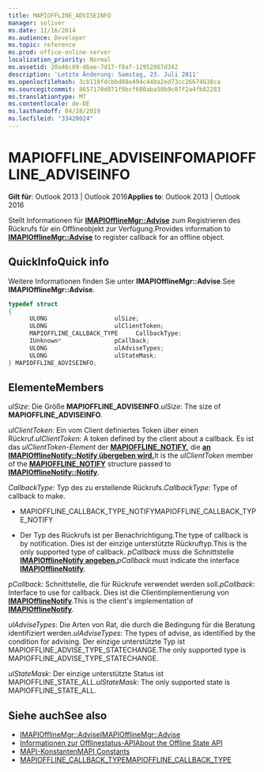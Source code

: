 ```yaml
---
title: MAPIOFFLINE_ADVISEINFO
manager: soliver
ms.date: 11/16/2014
ms.audience: Developer
ms.topic: reference
ms.prod: office-online-server
localization_priority: Normal
ms.assetid: 20a46c69-d6ae-7d17-f8af-12952867d342
description: 'Letzte Änderung: Samstag, 23. Juli 2011'
ms.openlocfilehash: 3cb110fdcbbd88e494c44ba2ed73cc26674638ca
ms.sourcegitcommit: 8657170d071f9bcf680aba50b9c07f2a4fb82283
ms.translationtype: MT
ms.contentlocale: de-DE
ms.lasthandoff: 04/28/2019
ms.locfileid: "33420024"
---
```

# <a name="mapioffline_adviseinfo"></a><span data-ttu-id="e8bff-103">MAPIOFFLINE_ADVISEINFO</span><span class="sxs-lookup"><span data-stu-id="e8bff-103">MAPIOFFLINE_ADVISEINFO</span></span>
 
<span data-ttu-id="e8bff-104">**Gilt für**: Outlook 2013 | Outlook 2016</span><span class="sxs-lookup"><span data-stu-id="e8bff-104">**Applies to**: Outlook 2013 | Outlook 2016</span></span> 
  
<span data-ttu-id="e8bff-105">Stellt Informationen für **[IMAPIOfflineMgr::Advise](imapiofflinemgr-advise.md)** zum Registrieren des Rückrufs für ein Offlineobjekt zur Verfügung.</span><span class="sxs-lookup"><span data-stu-id="e8bff-105">Provides information to **[IMAPIOfflineMgr::Advise](imapiofflinemgr-advise.md)** to register callback for an offline object.</span></span> 
  
## <a name="quick-info"></a><span data-ttu-id="e8bff-106">QuickInfo</span><span class="sxs-lookup"><span data-stu-id="e8bff-106">Quick info</span></span>

<span data-ttu-id="e8bff-107">Weitere Informationen finden Sie unter **IMAPIOfflineMgr::Advise**.</span><span class="sxs-lookup"><span data-stu-id="e8bff-107">See **IMAPIOfflineMgr::Advise**.</span></span> 
  
```cpp
typedef struct 
{ 
      ULONG                   ulSize; 
      ULONG                   ulClientToken; 
      MAPIOFFLINE_CALLBACK_TYPE     CallbackType; 
      IUnknown*               pCallback; 
      ULONG                   ulAdviseTypes; 
      ULONG                   ulStateMask; 
} MAPIOFFLINE_ADVISEINFO;
```

## <a name="members"></a><span data-ttu-id="e8bff-108">Elemente</span><span class="sxs-lookup"><span data-stu-id="e8bff-108">Members</span></span>

<span data-ttu-id="e8bff-109">_ulSize_: Die Größe **MAPIOFFLINE_ADVISEINFO**.</span><span class="sxs-lookup"><span data-stu-id="e8bff-109">_ulSize_: The size of **MAPIOFFLINE_ADVISEINFO**.</span></span> 
    
<span data-ttu-id="e8bff-110">_ulClientToken_: Ein vom Client definiertes Token über einen Rückruf.</span><span class="sxs-lookup"><span data-stu-id="e8bff-110">_ulClientToken_: A token defined by the client about a callback.</span></span> <span data-ttu-id="e8bff-111">Es ist das *ulClientToken-Element* der **[MAPIOFFLINE_NOTIFY,](mapioffline_notify.md)** die **[an IMAPIOfflineNotify::Notify übergeben wird.](imapiofflinenotify-notify.md)**</span><span class="sxs-lookup"><span data-stu-id="e8bff-111">It is the *ulClientToken* member of the **[MAPIOFFLINE_NOTIFY](mapioffline_notify.md)** structure passed to **[IMAPIOfflineNotify::Notify](imapiofflinenotify-notify.md)**.</span></span> 
    
<span data-ttu-id="e8bff-112">_CallbackType_: Typ des zu erstellende Rückrufs.</span><span class="sxs-lookup"><span data-stu-id="e8bff-112">_CallbackType_: Type of callback to make.</span></span>
    
   -  <span data-ttu-id="e8bff-113">MAPIOFFLINE_CALLBACK_TYPE_NOTIFY</span><span class="sxs-lookup"><span data-stu-id="e8bff-113">MAPIOFFLINE_CALLBACK_TYPE_NOTIFY</span></span> 
    
   - <span data-ttu-id="e8bff-114">Der Typ des Rückrufs ist per Benachrichtigung.</span><span class="sxs-lookup"><span data-stu-id="e8bff-114">The type of callback is by notification.</span></span> <span data-ttu-id="e8bff-115">Dies ist der einzige unterstützte Rückruftyp.</span><span class="sxs-lookup"><span data-stu-id="e8bff-115">This is the only supported type of callback.</span></span>  <span data-ttu-id="e8bff-116">*pCallback* muss die Schnittstelle **[IMAPIOfflineNotify angeben.](imapiofflinenotifyiunknown.md)**</span><span class="sxs-lookup"><span data-stu-id="e8bff-116">*pCallback*  must indicate the interface **[IMAPIOfflineNotify](imapiofflinenotifyiunknown.md)**.</span></span> 
    
<span data-ttu-id="e8bff-117">_pCallback_: Schnittstelle, die für Rückrufe verwendet werden soll.</span><span class="sxs-lookup"><span data-stu-id="e8bff-117">_pCallback_: Interface to use for callback.</span></span> <span data-ttu-id="e8bff-118">Dies ist die Clientimplementierung von **[IMAPIOfflineNotify](imapiofflinenotifyiunknown.md)**.</span><span class="sxs-lookup"><span data-stu-id="e8bff-118">This is the client's implementation of **[IMAPIOfflineNotify](imapiofflinenotifyiunknown.md)**.</span></span> 
    
<span data-ttu-id="e8bff-119">_ulAdviseTypes_: Die Arten von Rat, die durch die Bedingung für die Beratung identifiziert werden.</span><span class="sxs-lookup"><span data-stu-id="e8bff-119">_ulAdviseTypes_: The types of advise, as identified by the condition for advising.</span></span> <span data-ttu-id="e8bff-120">Der einzige unterstützte Typ ist MAPIOFFLINE_ADVISE_TYPE_STATECHANGE.</span><span class="sxs-lookup"><span data-stu-id="e8bff-120">The only supported type is MAPIOFFLINE_ADVISE_TYPE_STATECHANGE.</span></span>
    
<span data-ttu-id="e8bff-121">_ulStateMask_: Der einzige unterstützte Status ist MAPIOFFLINE_STATE_ALL.</span><span class="sxs-lookup"><span data-stu-id="e8bff-121">_ulStateMask_: The only supported state is MAPIOFFLINE_STATE_ALL.</span></span>
    
## <a name="see-also"></a><span data-ttu-id="e8bff-122">Siehe auch</span><span class="sxs-lookup"><span data-stu-id="e8bff-122">See also</span></span>

- [<span data-ttu-id="e8bff-123">IMAPIOfflineMgr::Advise</span><span class="sxs-lookup"><span data-stu-id="e8bff-123">IMAPIOfflineMgr::Advise</span></span>](imapiofflinemgr-advise.md)
- [<span data-ttu-id="e8bff-124">Informationen zur Offlinestatus-API</span><span class="sxs-lookup"><span data-stu-id="e8bff-124">About the Offline State API</span></span>](about-the-offline-state-api.md) 
- [<span data-ttu-id="e8bff-125">MAPI-Konstanten</span><span class="sxs-lookup"><span data-stu-id="e8bff-125">MAPI Constants</span></span>](mapi-constants.md) 
- [<span data-ttu-id="e8bff-126">MAPIOFFLINE_CALLBACK_TYPE</span><span class="sxs-lookup"><span data-stu-id="e8bff-126">MAPIOFFLINE_CALLBACK_TYPE</span></span>](mapioffline_callback_type.md)

